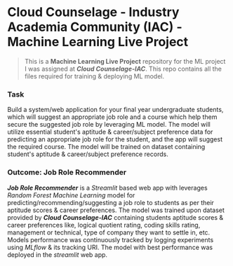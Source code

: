 # Cloud Counselage - Industry Academia Community (IAC) - Machine Learning Live Project

> This is a **Machine Learning Live Project** repository for the ML project I was assigned at ***Cloud Counselage-IAC***. This repo contains all the files required for training & deploying ML model.

### Task

Build a system/web application for your final year undergraduate students, which will suggest an appropriate job role and a course which help them secure the suggested job role by leveraging ML model. The model will utilize essential student's aptitude & career/subject preference data for predicting an appropriate job role for the student, and the app will suggest the required course. The model will be trained on dataset containing student's aptitude & career/subject preference records.

### Outcome: Job Role Recommender

***Job Role Recommender*** is a *Streamlit* based web app with leverages *Random Forest Machine Learning* model for predicting/recommending/suggesting a job role to students as per their aptitude scores & career preferences. The model was trained upon dataset provided by ***Cloud Counselage-IAC*** containing students aptitude scores & career preferences like, logical quotient rating, coding skills rating, management or technical, type of company they want to settle in, etc. Models performance was continuously tracked by logging experiments using *MLflow* & its tracking URI. The model with best performance was deployed in the *streamlit* web app.

